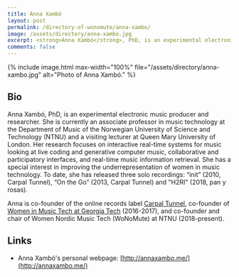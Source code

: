 ```yaml
---
title: Anna Xambó
layout: post
permalink: /directory-of-wonomute/anna-xambo/
image: /assets/directory/anna-xambo.jpg
excerpt: <strong>Anna Xambó</strong>, PhD, is an experimental electronic music producer and researcher. She is currently an associate professor in music technology at the Department of Music of the Norwegian University of Science and Technology (NTNU) and a visiting lecturer at Queen Mary University of London.
comments: false
---
```


<div class="directory-post">
{% include image.html
max-width="100%" file="/assets/directory/anna-xambo.jpg" alt="Photo of Anna Xambó." %}
</div>

## Bio

Anna Xambó, PhD, is an experimental electronic music producer and researcher. She is currently an associate professor in music technology at the Department of Music of the Norwegian University of Science and Technology (NTNU) and a visiting lecturer at Queen Mary University of London. Her research focuses on interactive real-time systems for music looking at live coding and generative computer music, collaborative and participatory interfaces, and real-time music information retrieval. She has a special interest in improving the underrepresentation of women in music technology. To date, she has released three solo recordings: “init” (2010, Carpal Tunnel), “On the Go” (2013, Carpal Tunnel) and "H2RI" (2018, pan y rosas).

Anna is co-founder of the online records label [Carpal Tunnel](http://carpaltunnel.cat/), co-founder of [Women in Music Tech at Georgia Tech](https://womeninmusictech.gatech.edu) (2016-2017), and co-founder and chair of Women Nordic Music Tech (WoNoMute) at NTNU (2018-present).


## Links

* Anna Xambó's personal webpage: [http://annaxambo.me/](http://annaxambo.me/)
